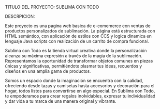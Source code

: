 TITULO DEL PROYECTO: SUBLIMA CON TODO 

DESCRPICION:

Este proyecto es una pagina web basica de e-comemerce con ventas de productos personalizados de sublimación. La página está estructurada con HTML semántico, con aplicación de estilos con CCS y logica dinamica en lenguaje Java scripts con realización de un carrito de compra funcional.

Sublima con Todo es la tienda virtual creativa donde la personalización alcanza su máxima expresión a través de la magia de la sublimación. Representamos la oportunidad de transformar objetos comunes en piezas únicas y significativas, permitiéndote plasmar tus ideas, recuerdos y diseños en una amplia gama de productos.

Somos un espacio donde la imaginación se encuentra con la calidad, ofreciendo desde tazas y camisetas hasta accesorios y decoración para el hogar, todos listos para convertirse en algo especial. En Sublima con Todo, te empoderamos para crear regalos inolvidables, expresar tu individualidad y dar vida a tu marca de una manera original y vibrante.


